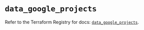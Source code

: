 # `data_google_projects`

Refer to the Terraform Registry for docs: [`data_google_projects`](https://registry.terraform.io/providers/hashicorp/google-beta/5.25.0/docs/data-sources/google_projects).
